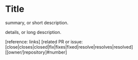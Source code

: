 # Title

summary, or short description.

details, or long description.

[reference: links]
[related PR or issue: [close|closes|closed|fix|fixes|fixed|resolve|resolves|resolved] [[owner/]repository]#number]

